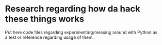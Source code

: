 # Research regarding how da hack these things works


Put here code files regarding experimenting/messing around with Python as a test or reference regarding usage of them.